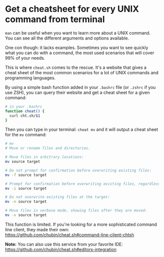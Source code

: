 # Get a cheatsheet for every UNIX command from terminal 

`man` can be useful when you want to learn more about a UNIX command. You can
see all the different arguments and options available. 

One con though: it lacks examples. Sometimes you want to see quickly what you
can do with a command, the most used scenarios that will cover 99% of your
needs.

This is where `cheat.sh` comes to the rescue. It's a website that gives a cheat
sheet of the most common scenarios for a lot of UNIX commands and programming
languages.

By using a simple bash function added in your `.bashrc` file (or `.zshrc` if you
use ZSH), you can query their website and get a cheat sheet for a given
command:

```bash
# in your .bashrc
function cheat() {
  curl cht.sh/$1
}
```

Then you can type in your terminal: `cheat mv` and it will output a cheat sheet
for the `mv` command:

```bash
# mv
# Move or rename files and directories.

# Move files in arbitrary locations:
mv source target

# Do not prompt for confirmation before overwriting existing files:
mv -f source target

# Prompt for confirmation before overwriting existing files, regardless of file permissions:
mv -i source target

# Do not overwrite existing files at the target:
mv -n source target

# Move files in verbose mode, showing files after they are moved:
mv -v source target
```

This function is limited. If you're looking for a more sophisticated command
line client, they made their own:
https://github.com/chubin/cheat.sh#command-line-client-chtsh

**Note:** You can also use this service from your favorite IDE:
https://github.com/chubin/cheat.sh#editors-integration

